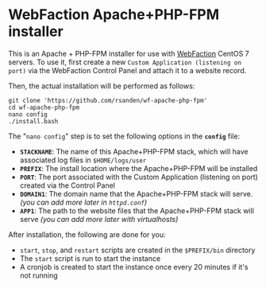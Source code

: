 # WebFaction Apache+PHP-FPM installer

This is an Apache + PHP-FPM installer for use with [WebFaction](https://www.webfaction.com/) CentOS 7 servers. To use it, first create a new `Custom Application (listening on port)` via the WebFaction Control Panel and attach it to a website record.

Then, the actual installation will be performed as follows:

    git clone 'https://github.com/rsanden/wf-apache-php-fpm'
    cd wf-apache-php-fpm
    nano config
    ./install.bash

The "`nano config`" step is to set the following options in the **`config`** file:

  - **`STACKNAME`**: The name of this Apache+PHP-FPM stack, which will have associated log files in `$HOME/logs/user`
  - **`PREFIX`**: The install location where the Apache+PHP-FPM will be installed
  - **`PORT`**: The port associated with the Custom Application (listening on port) created via the Control Panel
  - **`DOMAIN1`**: The domain name that the Apache+PHP-FPM stack will serve. *(you can add more later in `httpd.conf`)*
  - **`APP1`**: The path to the website files that the Apache+PHP-FPM stack will serve *(you can add more later with virtualhosts)*

After installation, the following are done for you:

  - `start`, `stop`, and `restart` scripts are created in the `$PREFIX/bin` directory
  - The `start` script is run to start the instance
  - A cronjob is created to start the instance once every 20 minutes if it's not running
